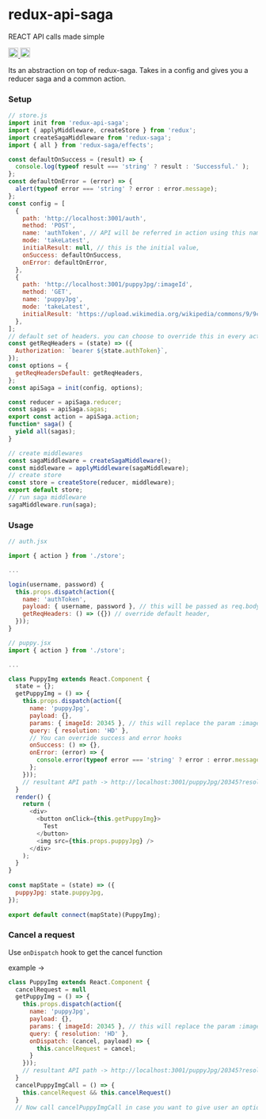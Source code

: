 # redux-api-saga

REACT API calls made simple

<div> 
<a href="https://www.npmjs.com/package/redux-api-saga">
    <img
      src="https://img.shields.io/npm/v/redux-api-saga.svg" height="20">
  </a>
     <a href="https://www.npmjs.com/package/redux-api-saga">
    <img
      src="https://img.shields.io/npm/dt/redux-api-saga.svg" height="20">
  </a>
  <br/>
</div>

Its an abstraction on top of redux-saga. Takes in a config and gives you a reducer saga and a common action. 

### Setup

```js 
// store.js
import init from 'redux-api-saga';
import { applyMiddleware, createStore } from 'redux';
import createSagaMiddleware from 'redux-saga';
import { all } from 'redux-saga/effects';

const defaultOnSuccess = (result) => {
  console.log(typeof result === 'string' ? result : 'Successful.' );
};
const defaultOnError = (error) => {
  alert(typeof error === 'string' ? error : error.message);
};
const config = [
  {
    path: 'http://localhost:3001/auth',
    method: 'POST',
    name: 'authToken', // API will be referred in action using this name
    mode: 'takeLatest',
    initialResult: null, // this is the initial value,
    onSuccess: defaultOnSuccess,
    onError: defaultOnError,
  },
  {
    path: 'http://localhost:3001/puppyJpg/:imageId',
    method: 'GET',
    name: 'puppyJpg',
    mode: 'takeLatest',
    initialResult: 'https://upload.wikimedia.org/wikipedia/commons/9/9c/Indian_pariah_dog_puppy_%288334906336%29.jpg',
  },
];
// default set of headers. you can choose to override this in every action dispatch. 
const getReqHeaders = (state) => ({
  Authorization: `bearer ${state.authToken}`,
});
const options = {
  getReqHeadersDefault: getReqHeaders,
};
const apiSaga = init(config, options);

const reducer = apiSaga.reducer;
const sagas = apiSaga.sagas;
export const action = apiSaga.action;
function* saga() {
  yield all(sagas);
}

// create middlewares
const sagaMiddleware = createSagaMiddleware();
const middleware = applyMiddleware(sagaMiddleware);
// create store
const store = createStore(reducer, middleware);
export default store;
// run saga middleware
sagaMiddleware.run(saga);
```

### Usage

```js
// auth.jsx

import { action } from './store';

...

login(username, password) {
  this.props.dispatch(action({
    name: 'authToken',
    payload: { username, password }, // this will be passed as req.body of the XHR call
    getReqHeaders: () => ({}) // override default header,
  }));
}
```

```js
// puppy.jsx
import { action } from './store';

...

class PuppyImg extends React.Component {
  state = {};
  getPuppyImg = () => {
    this.props.dispatch(action({
      name: 'puppyJpg',
      payload: {},
      params: { imageId: 20345 }, // this will replace the param :imageId
      query: { resolution: 'HD' },
      // You can override success and error hooks
      onSuccess: () => {},
      onError: (error) => {
        console.error(typeof error === 'string' ? error : error.message);
      };
    }));
    // resultant API path -> http://localhost:3001/puppyJpg/20345?resolution=HD
  }
  render() {
    return (
      <div>
        <button onClick={this.getPuppyImg}>
          Test
        </button>
        <img src={this.props.puppyJpg} />
      </div>
    );
  }
}
 
const mapState = (state) => ({
  puppyJpg: state.puppyJpg,
});
 
export default connect(mapState)(PuppyImg);
```

### Cancel a request

Use `onDispatch` hook to get the cancel function

example -> 

```js
class PuppyImg extends React.Component {
  cancelRequest = null
  getPuppyImg = () => {
    this.props.dispatch(action({
      name: 'puppyJpg',
      payload: {},
      params: { imageId: 20345 }, // this will replace the param :imageId
      query: { resolution: 'HD' },
      onDispatch: (cancel, payload) => {
        this.cancelRequest = cancel;
      }
    }));
    // resultant API path -> http://localhost:3001/puppyJpg/20345?resolution=HD
  }
  cancelPuppyImgCall = () => {
    this.cancelRequest && this.cancelRequest()
  }
  // Now call cancelPuppyImgCall in case you want to give user an option to cancel the request
```

